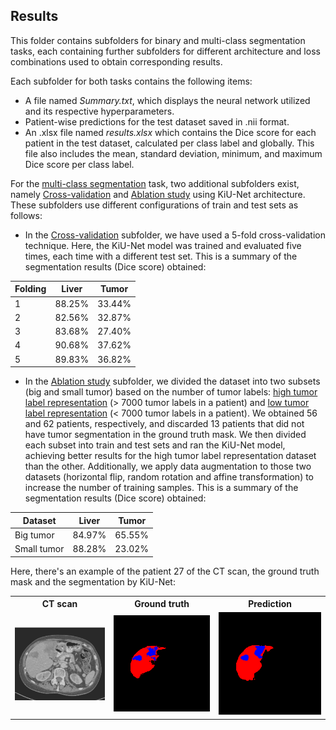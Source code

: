 ## Results

This folder contains subfolders for binary and multi-class segmentation tasks, each containing further subfolders for different architecture and loss combinations used to obtain corresponding results.

Each subfolder for both tasks contains the following items:

- A file named _Summary.txt_, which displays the neural network utilized and its respective hyperparameters.
- Patient-wise predictions for the test dataset saved in .nii format.
- An .xlsx file named _results.xlsx_ which contains the Dice score for each patient in the test dataset, calculated per class label and globally. This file also includes the mean, standard deviation, minimum, and maximum Dice score per class label.

For the [multi-class segmentation](https://gitlab.lrz.de/computational-surgineering/liver_vessel_segm/-/tree/Pascual/Liver%20and%20tumor/KiU-Net/Results/Multi-class%20segmentation) task, two additional subfolders exist, namely [Cross-validation](https://gitlab.lrz.de/computational-surgineering/liver_vessel_segm/-/tree/Pascual/Liver%20and%20tumor/KiU-Net/Results/Multi-class%20segmentation/8_CrossValidation_KiUNet_LiTS_CrossEntropyLoss) and [Ablation study](https://gitlab.lrz.de/computational-surgineering/liver_vessel_segm/-/tree/Pascual/Liver%20and%20tumor/KiU-Net/Results/Multi-class%20segmentation/9_AblationStudy_KiUNet_LiTS_CrossEntropyLoss) using KiU-Net architecture. These subfolders use different configurations of train and test sets as follows:

- In the [Cross-validation](https://gitlab.lrz.de/computational-surgineering/liver_vessel_segm/-/tree/Pascual/Liver%20and%20tumor/KiU-Net/Results/Multi-class%20segmentation/8_CrossValidation_KiUNet_LiTS_CrossEntropyLoss) subfolder, we have used a 5-fold cross-validation technique. Here, the KiU-Net model was trained and evaluated five times, each time with a different test set. This is a summary of the segmentation results (Dice score) obtained:

| Folding |  Liver  | Tumor  |
| ------- | ------  | ------ |
|    1    |  88.25% | 33.44% |
|    2    |  82.56% | 32.87% |
|    3    |  83.68% | 27.40% |
|    4    |  90.68% | 37.62% |
|    5    |  89.83% | 36.82% |


- In the [Ablation study](https://gitlab.lrz.de/computational-surgineering/liver_vessel_segm/-/tree/Pascual/Liver%20and%20tumor/KiU-Net/Results/Multi-class%20segmentation/9_AblationStudy_KiUNet_LiTS_CrossEntropyLoss) subfolder, we divided the dataset into two subsets (big and small tumor) based on the number of tumor labels: [high tumor label representation](https://gitlab.lrz.de/computational-surgineering/liver_vessel_segm/-/tree/Pascual/Liver%20and%20tumor/KiU-Net/Results/Multi-class%20segmentation/9_AblationStudy_KiUNet_LiTS_CrossEntropyLoss/High%20tumor%20representation) (> 7000 tumor labels in a patient) and [low tumor label representation](https://gitlab.lrz.de/computational-surgineering/liver_vessel_segm/-/tree/Pascual/Liver%20and%20tumor/KiU-Net/Results/Multi-class%20segmentation/9_AblationStudy_KiUNet_LiTS_CrossEntropyLoss/Low%20tumor%20representation) (< 7000 tumor labels in a patient). We obtained 56 and 62 patients, respectively, and discarded 13 patients that did not have tumor segmentation in the ground truth mask. We then divided each subset into train and test sets and ran the KiU-Net model, achieving better results for the high tumor label representation dataset than the other. Additionally, we apply data augmentation to those two datasets (horizontal flip, random rotation and affine transformation) to increase the number of training samples. This is a summary of the segmentation results (Dice score) obtained:

|   Dataset     |  Liver  | Tumor  |
| ------------- | ------  | ------ |
|  Big tumor    |  84.97% | 65.55% |
|  Small tumor  |  88.28% | 23.02% |


Here, there's an example of the patient 27 of the CT scan, the ground truth mask and the segmentation by KiU-Net:
<table>
  <tr>
    <th>CT scan</th>
    <th>Ground truth</th>
    <th>Prediction</th>
  </tr>
  <tr>
    <td><img src="../img/ct_pt27.png" alt="CT image"></td>
    <td><img src="../img/gt_pt27.png" alt="Ground truth segmentation"></td>
    <td><img src="../img/pred_pt27.png" alt="Predicted segmentation"></td>
  </tr>
</table>

